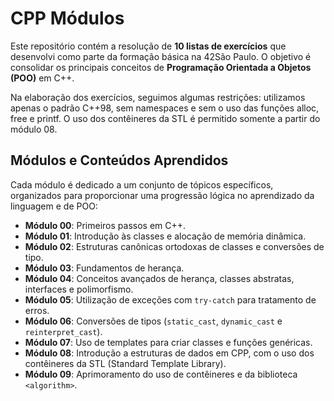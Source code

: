 # CPP Módulos

Este repositório contém a resolução de **10 listas de exercícios** que desenvolvi como parte da formação básica na 42São Paulo. O objetivo é consolidar os principais conceitos de **Programação Orientada a Objetos (POO)** em C++.

Na elaboração dos exercícios, seguimos algumas restrições: utilizamos apenas o padrão C++98, sem namespaces e sem o uso das funções alloc, free e printf. O uso dos contêineres da STL é permitido somente a partir do módulo 08.

## Módulos e Conteúdos Aprendidos

Cada módulo é dedicado a um conjunto de tópicos específicos, organizados para proporcionar uma progressão lógica no aprendizado da linguagem e de POO:

- **Módulo 00**: Primeiros passos em C++.
- **Módulo 01**: Introdução às classes e alocação de memória dinâmica.
- **Módulo 02**: Estruturas canônicas ortodoxas de classes e conversões de tipo.
- **Módulo 03**: Fundamentos de herança.
- **Módulo 04**: Conceitos avançados de herança, classes abstratas, interfaces e polimorfismo.
- **Módulo 05**: Utilização de exceções com `try-catch` para tratamento de erros.
- **Módulo 06**: Conversões de tipos (`static_cast`, `dynamic_cast` e `reinterpret_cast`).
- **Módulo 07**: Uso de templates para criar classes e funções genéricas.
- **Módulo 08**: Introdução a estruturas de dados em CPP, com o uso dos contêineres da STL (Standard Template Library).
- **Módulo 09**: Aprimoramento do uso de contêineres e da biblioteca `<algorithm>`.
